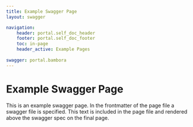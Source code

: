 ```yaml
---
title: Example Swagger Page
layout: swagger

navigation:
    header: portal.self_doc_header 
    footer: portal.self_doc_footer
    toc: in-page
    header_active: Example Pages
    
swagger: portal.bambora
---
```


# Example Swagger Page 

This is an example swagger page. In the frontmatter of the page file a swagger file is specified. This text is included in the page file and rendered above the swagger spec on the final page.

